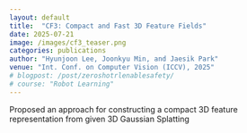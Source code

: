 ```yaml
---
layout: default
title:  "CF3: Compact and Fast 3D Feature Fields"
date: 2025-07-21
image: /images/cf3_teaser.png
categories: publications
author: "Hyunjoon Lee, Joonkyu Min, and Jaesik Park"
venue: "Int. Conf. on Computer Vision (ICCV), 2025"
# blogpost: /post/zeroshotrlenablesafety/
# course: "Robot Learning"
---
```


Proposed an approach for constructing a compact 3D feature representation from given 3D Gaussian Splatting